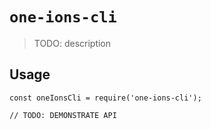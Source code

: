 # `one-ions-cli`

> TODO: description

## Usage

```
const oneIonsCli = require('one-ions-cli');

// TODO: DEMONSTRATE API
```
